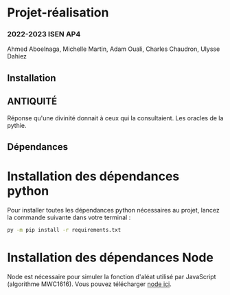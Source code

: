 # Projet-réalisation

### 2022-2023 ISEN AP4

Ahmed Aboelnaga, Michelle Martin, Adam Ouali, Charles Chaudron, Ulysse Dahiez

## Installation

## ANTIQUITÉ

Réponse qu'une divinité donnait à ceux qui la consultaient.
Les oracles de la pythie.

## Dépendances

# Installation des dépendances python

Pour installer toutes les dépendances python nécessaires au projet, lancez la commande suivante dans votre terminal :

```bash
py -m pip install -r requirements.txt
```

# Installation des dépendances Node

Node est nécessaire pour simuler la fonction d'aléat utilisé par JavaScript (algorithme MWC1616).
Vous pouvez télécharger [node ici](https://nodejs.org/en/download).

